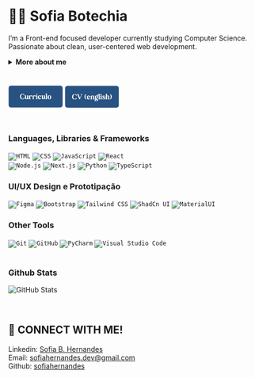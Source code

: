 # 👩‍💻 Sofia Botechia  

I’m a Front-end focused developer currently studying Computer Science.  
Passionate about clean, user-centered web development.

<details> <summary><strong>More about me</strong></summary>

👩‍💻 Full-Stack Developer with a focus on Front-end  
🎓 Constant learner, passionate about technology and creativity  
💼 Freelancing part-time since 2022  
🔧 Main stack: JavaScript (React.js, React Native, Next.js), and Python  
🛠️ Tools: Tailwind CSS, Bootstrap, Figma, Canva, API integration, Microsoft Office  
🤝 Strong soft skills: communication, teamwork, and project management  
💡 Combines personal projects, courses, and real-world experience  </details>

<br/>

<div align="left">
	<img href="" src="https://github.com/sofiahernandes/sofiahernandes/blob/main/assets/curriculo-button.png" width="110px" alt="Botão com link para o Currículo em Português"/>
	<img href="" src="https://github.com/sofiahernandes/sofiahernandes/blob/main/assets/cv-button.png" width="110px" alt="Button with a link to the CV in English"/>
</div>

<br/>

### Languages, Libraries & Frameworks
<div align="left">
	<code><img width="30" src="https://raw.githubusercontent.com/marwin1991/profile-technology-icons/refs/heads/main/icons/html.png" alt="HTML" title="HTML"/></code>
	<code><img width="30" src="https://raw.githubusercontent.com/marwin1991/profile-technology-icons/refs/heads/main/icons/css.png" alt="CSS" title="CSS"/></code>
	<code><img width="30" src="https://raw.githubusercontent.com/marwin1991/profile-technology-icons/refs/heads/main/icons/javascript.png" alt="JavaScript" title="JavaScript"/></code>
	<code><img width="30" src="https://raw.githubusercontent.com/marwin1991/profile-technology-icons/refs/heads/main/icons/react.png" alt="React" title="React"/></code>
  <br>
	<code><img width="30" src="https://raw.githubusercontent.com/marwin1991/profile-technology-icons/refs/heads/main/icons/node_js.png" alt="Node.js" title="Node.js"/></code>
	<code><img width="30" src="https://raw.githubusercontent.com/marwin1991/profile-technology-icons/refs/heads/main/icons/next_js.png" alt="Next.js" title="Next.js"/></code>
	<code><img width="30" src="https://raw.githubusercontent.com/marwin1991/profile-technology-icons/refs/heads/main/icons/python.png" alt="Python" title="Python"/></code>
  <code><img width="30" src="https://raw.githubusercontent.com/marwin1991/profile-technology-icons/refs/heads/main/icons/typescript.png" alt="TypeScript" title="TypeScript"/></code>
</div>

### UI/UX Design e Prototipação
<div align="left">
	<code><img width="30" src="https://raw.githubusercontent.com/marwin1991/profile-technology-icons/refs/heads/main/icons/figma.png" alt="Figma" title="Figma"/></code>
	<code><img width="30" src="https://raw.githubusercontent.com/marwin1991/profile-technology-icons/refs/heads/main/icons/bootstrap.png" alt="Bootstrap" title="Bootstrap"/></code>
	<code><img width="30" src="https://raw.githubusercontent.com/marwin1991/profile-technology-icons/refs/heads/main/icons/tailwind_css.png" alt="Tailwind CSS" title="Tailwind CSS"/></code>
	<code><img width="30" src="https://raw.githubusercontent.com/marwin1991/profile-technology-icons/refs/heads/main/icons/shadcn_ui.png" alt="ShadCn UI" title="ShadCn UI"/></code>
	<code><img width="30" src="https://raw.githubusercontent.com/marwin1991/profile-technology-icons/refs/heads/main/icons/material_ui.png" alt="MaterialUI" title="MaterialUI"/></code>
</div>

### Other Tools
<div align="left">
	<code><img width="30" src="https://raw.githubusercontent.com/marwin1991/profile-technology-icons/refs/heads/main/icons/git.png" alt="Git" title="Git"/></code>
  <code><img width="30" src="https://raw.githubusercontent.com/marwin1991/profile-technology-icons/refs/heads/main/icons/github.png" alt="GitHub" title="GitHub"/></code>
	<code><img width="30" src="https://raw.githubusercontent.com/marwin1991/profile-technology-icons/refs/heads/main/icons/pycharm.png" alt="PyCharm" title="PyCharm"/></code>
	<code><img width="30" src="https://raw.githubusercontent.com/marwin1991/profile-technology-icons/refs/heads/main/icons/visual_studio_code.png" alt="Visual Studio Code" title="Visual Studio Code"/></code>
</div>

<br/>

### Github Stats
![GitHub Stats](https://github-readme-stats.vercel.app/api?username=sofiahernandes&theme=github_dark&show_icons=true)

<br/>

## 📩 CONNECT WITH ME!
Linkedin: [Sofia B. Hernandes](https://www.linkedin.com/in/sofiahernandes)    
Email: [sofiahernandes.dev@gmail.com](mailto:sofiahernandes.dev@gmail.com)  
Github: [sofiahernandes](https://github.com/sofiahernandes)  
